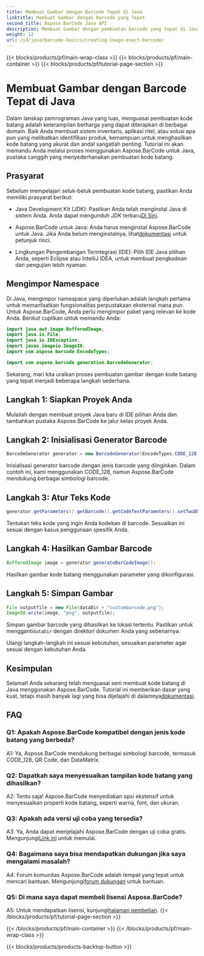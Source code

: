 ```yaml
---
title: Membuat Gambar dengan Barcode Tepat di Java
linktitle: Membuat Gambar dengan Barcode yang Tepat
second_title: Aspose.BarCode Java API
description: Membuat Gambar dengan pembuatan barcode yang tepat di Java dengan Aspose.BarCode. Buat kode batang khusus dengan mudah. Jelajahi dokumentasi, unduh, dan dapatkan dukungan.
weight: 12
url: /id/java/barcode-basics/creating-image-exact-barcode/
---
```


{{< blocks/products/pf/main-wrap-class >}}
{{< blocks/products/pf/main-container >}}
{{< blocks/products/pf/tutorial-page-section >}}

# Membuat Gambar dengan Barcode Tepat di Java

Dalam lanskap pemrograman Java yang luas, menguasai pembuatan kode batang adalah keterampilan berharga yang dapat diterapkan di berbagai domain. Baik Anda membuat sistem inventaris, aplikasi ritel, atau solusi apa pun yang melibatkan identifikasi produk, kemampuan untuk menghasilkan kode batang yang akurat dan andal sangatlah penting. Tutorial ini akan memandu Anda melalui proses menggunakan Aspose.BarCode untuk Java, pustaka canggih yang menyederhanakan pembuatan kode batang.

## Prasyarat

Sebelum mempelajari seluk-beluk pembuatan kode batang, pastikan Anda memiliki prasyarat berikut:

-  Java Development Kit (JDK): Pastikan Anda telah menginstal Java di sistem Anda. Anda dapat mengunduh JDK terbaru[Di Sini](https://www.oracle.com/java/technologies/javase-downloads.html).

-  Aspose.BarCode untuk Java: Anda harus menginstal Aspose.BarCode untuk Java. Jika Anda belum menginstalnya, lihat[dokumentasi](https://reference.aspose.com/barcode/java/) untuk petunjuk rinci.

- Lingkungan Pengembangan Terintegrasi (IDE): Pilih IDE Java pilihan Anda, seperti Eclipse atau IntelliJ IDEA, untuk membuat pengkodean dan pengujian lebih nyaman.

## Mengimpor Namespace

Di Java, mengimpor namespace yang diperlukan adalah langkah pertama untuk memanfaatkan fungsionalitas perpustakaan eksternal mana pun. Untuk Aspose.BarCode, Anda perlu mengimpor paket yang relevan ke kode Anda. Berikut cuplikan untuk memandu Anda:

```java
import java.awt.image.BufferedImage;
import java.io.File;
import java.io.IOException;
import javax.imageio.ImageIO;
import com.aspose.barcode.EncodeTypes;

import com.aspose.barcode.generation.BarcodeGenerator;
```

Sekarang, mari kita uraikan proses pembuatan gambar dengan kode batang yang tepat menjadi beberapa langkah sederhana.

## Langkah 1: Siapkan Proyek Anda

Mulailah dengan membuat proyek Java baru di IDE pilihan Anda dan tambahkan pustaka Aspose.BarCode ke jalur kelas proyek Anda.

## Langkah 2: Inisialisasi Generator Barcode

```java
BarcodeGenerator generator = new BarcodeGenerator(EncodeTypes.CODE_128);
```

Inisialisasi generator barcode dengan jenis barcode yang diinginkan. Dalam contoh ini, kami menggunakan CODE_128, namun Aspose.BarCode mendukung berbagai simbologi barcode.

## Langkah 3: Atur Teks Kode

```java
generator.getParameters().getBarcode().getCodeTextParameters().setTwoDDisplayText("123456");
```

Tentukan teks kode yang ingin Anda kodekan di barcode. Sesuaikan ini sesuai dengan kasus penggunaan spesifik Anda.

## Langkah 4: Hasilkan Gambar Barcode

```java
BufferedImage image = generator.generateBarCodeImage();
```

Hasilkan gambar kode batang menggunakan parameter yang dikonfigurasi.

## Langkah 5: Simpan Gambar

```java
File outputfile = new File(dataDir + "custombarcode.png");
ImageIO.write(image, "png", outputfile);
```

 Simpan gambar barcode yang dihasilkan ke lokasi tertentu. Pastikan untuk mengganti`dataDir` dengan direktori dokumen Anda yang sebenarnya.

Ulangi langkah-langkah ini sesuai kebutuhan, sesuaikan parameter agar sesuai dengan kebutuhan Anda.

## Kesimpulan

 Selamat! Anda sekarang telah menguasai seni membuat kode batang di Java menggunakan Aspose.BarCode. Tutorial ini memberikan dasar yang kuat, tetapi masih banyak lagi yang bisa dijelajahi di dalamnya[dokumentasi](https://reference.aspose.com/barcode/java/).

## FAQ

### Q1: Apakah Aspose.BarCode kompatibel dengan jenis kode batang yang berbeda?

A1: Ya, Aspose.BarCode mendukung berbagai simbologi barcode, termasuk CODE_128, QR Code, dan DataMatrix.

### Q2: Dapatkah saya menyesuaikan tampilan kode batang yang dihasilkan?

A2: Tentu saja! Aspose.BarCode menyediakan opsi ekstensif untuk menyesuaikan properti kode batang, seperti warna, font, dan ukuran.

### Q3: Apakah ada versi uji coba yang tersedia?

 A3: Ya, Anda dapat menjelajahi Aspose.BarCode dengan uji coba gratis. Mengunjungi[Link ini](https://releases.aspose.com/) untuk memulai.

### Q4: Bagaimana saya bisa mendapatkan dukungan jika saya mengalami masalah?

 A4: Forum komunitas Aspose.BarCode adalah tempat yang tepat untuk mencari bantuan. Mengunjungi[forum dukungan](https://forum.aspose.com/c/barcode/13) untuk bantuan.

### Q5: Di mana saya dapat membeli lisensi Aspose.BarCode?

 A5: Untuk mendapatkan lisensi, kunjungi[halaman pembelian](https://purchase.aspose.com/buy).
{{< /blocks/products/pf/tutorial-page-section >}}

{{< /blocks/products/pf/main-container >}}
{{< /blocks/products/pf/main-wrap-class >}}

{{< blocks/products/products-backtop-button >}}
